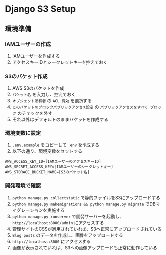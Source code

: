 # Django S3 Setup

## 環境準備

### IAMユーザーの作成

1. IAMユーザーを作成する
2. アクセスキーIDとシークレットキーを控えておく

### S3のバケット作成

1. AWS S3のバケットを作成
2. `バケット名` を入力し、控えておく
3. `オブジェクト所有者` の `ACL 有効` を選択する
4. `このバケットのブロックパブリックアクセス設定` の `パブリックアクセスをすべて ブロック` のチェックを外す
5. それ以外はデフォルトのままバケットを作成する

### 環境変数に設定

1. `.env.example` をコピーして `.env` を作成する
2. 以下の通り、環境変数をセットする

```
AWS_ACCESS_KEY_ID=[IAMユーザーのアクセスキーID]
AWS_SECRET_ACCESS_KEY=[IAMユーザーのシークレットキー]
AWS_STORAGE_BUCKET_NAME=[S3のバケット名]
```

### 開発環境で確認

1. `python manage.py collectstatic` で静的ファイルをS3にアップロードする
2. `python manage.py makemigrations && python manage.py migrate` でDBマイグレーションを実施する
3. `python manage.py runserver` で開発サーバーを起動し、`http://localhost:8000/admin` にアクセスする
4. 管理サイトのCSSが適用されていれば、S3へ正常にアップロードされている
5. `Blog posts` のデータを作成し、画像をアップロードする
6. `http://localhost:8000` にアクセスする
7. 画像が表示されていれば、S3への画像アップロードも正常に動作している
